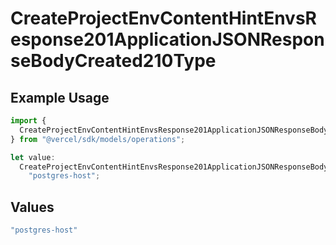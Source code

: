 # CreateProjectEnvContentHintEnvsResponse201ApplicationJSONResponseBodyCreated210Type

## Example Usage

```typescript
import {
  CreateProjectEnvContentHintEnvsResponse201ApplicationJSONResponseBodyCreated210Type,
} from "@vercel/sdk/models/operations";

let value:
  CreateProjectEnvContentHintEnvsResponse201ApplicationJSONResponseBodyCreated210Type =
    "postgres-host";
```

## Values

```typescript
"postgres-host"
```